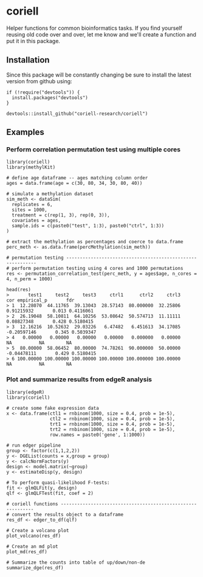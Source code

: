 # coriell

Helper functions for common bioinformatics tasks. If you find yourself reusing old code over and over, let me know and we'll 
create a function and put it in this package. 

## Installation

Since this package will be constantly changing be sure to install the latest version from github using:

```{r}
if (!require("devtools")) {
  install.packages("devtools")
}

devtools::install_github("coriell-research/coriell")
```

## Examples

### Perform correlation permutation test using multiple cores

```{r}
library(coriell)
library(methylKit)

# define age dataframe -- ages matching column order
ages = data.frame(age = c(30, 80, 34, 30, 80, 40))

# simulate a methylation dataset
sim_meth <- dataSim(
  replicates = 6,
  sites = 1000,
  treatment = c(rep(1, 3), rep(0, 3)),
  covariates = ages,
  sample.ids = c(paste0("test", 1:3), paste0("ctrl", 1:3))
)

# extract the methylation as percentages and coerce to data.frame
perc_meth <- as.data.frame(percMethylation(sim_meth))

# permutation testing -----------------------------------------------------------
# perform permutation testing using 4 cores and 1000 permutations
res <- permutation_correlation_test(perc_meth, y = ages$age, n_cores = 4, n_perm = 1000)

head(res)
>       test1     test2     test3     ctrl1      ctrl2     ctrl3         cor empirical_p       fdr
> 1  12.28070  44.11765  39.13043  28.57143  80.000000  32.25806  0.91215932       0.013 0.4116061
> 2  26.19048  58.10811  64.10256  53.08642  50.574713  11.11111  0.08827348       0.428 0.5180415
> 3  12.16216  10.52632  29.03226   6.47482   6.451613  34.17085 -0.20597146       0.345 0.5039347
> 4   0.00000   0.00000   0.00000   0.00000   0.000000   0.00000          NA          NA        NA
> 5  80.00000  58.06452  80.00000  74.78261  90.000000  50.00000 -0.04478111       0.429 0.5180415
> 6 100.00000 100.00000 100.00000 100.00000 100.000000 100.00000          NA          NA        NA
```

### Plot and summarize results from edgeR analysis

```{r}
library(edgeR)
library(coriell)

# create some fake expression data
x <- data.frame(ctl1 = rnbinom(1000, size = 0.4, prob = 1e-5),
                ctl2 = rnbinom(1000, size = 0.4, prob = 1e-5),
                trt1 = rnbinom(1000, size = 0.4, prob = 1e-5),
                trt2 = rnbinom(1000, size = 0.4, prob = 1e-5),
                row.names = paste0('gene', 1:1000))

# run edger pipeline
group <- factor(c(1,1,2,2))
y <- DGEList(counts = x,group = group)
y <- calcNormFactors(y)
design <- model.matrix(~group)
y <- estimateDisp(y, design)

# To perform quasi-likelihood F-tests:
fit <- glmQLFit(y, design)
qlf <- glmQLFTest(fit, coef = 2)

# coriell functions ------------------------------------------------------------
# convert the results object to a dataframe
res_df <- edger_to_df(qlf)

# Create a volcano plot
plot_volcano(res_df)

# Create an md plot
plot_md(res_df)

# Summarize the counts into table of up/down/non-de
summarize_dge(res_df)
```
